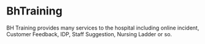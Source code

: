 # BhTraining
BH Training provides many services to the hospital including online incident, Customer Feedback, IDP, Staff Suggestion, Nursing Ladder or so.
